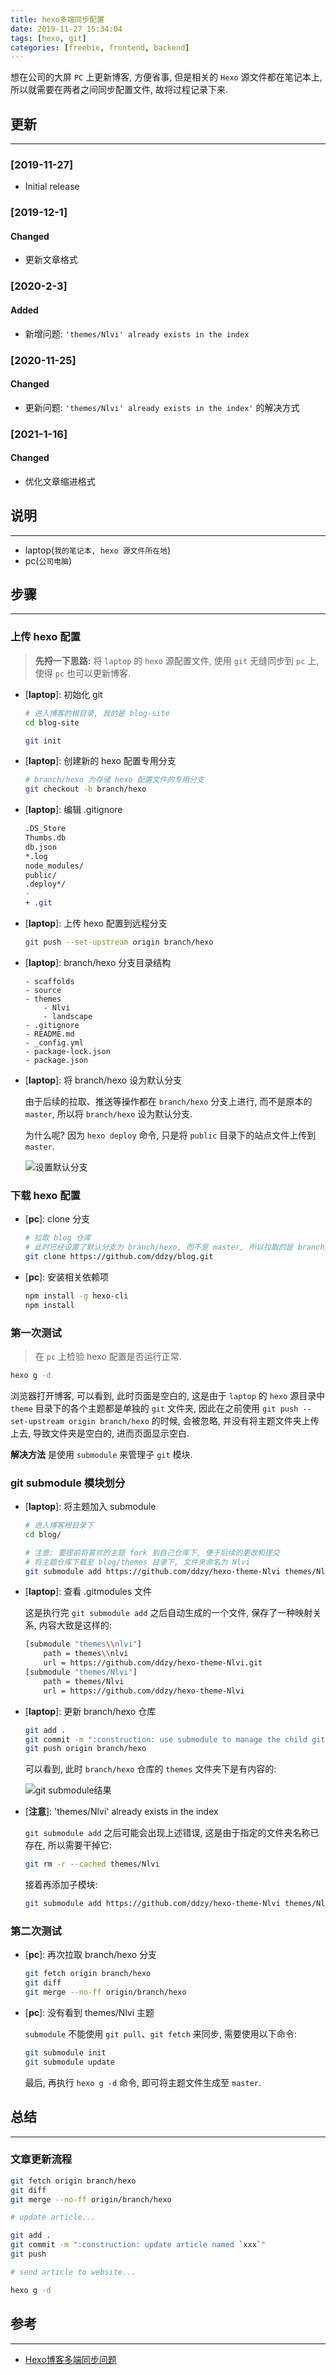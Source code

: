 ```yaml
---
title: hexo多端同步配置
date: 2019-11-27 15:34:04
tags: [hexo, git]
categories: [freebie, frontend, backend]
---
```


想在公司的大屏 `PC` 上更新博客, 方便省事, 但是相关的 `Hexo` 源文件都在笔记本上, 所以就需要在两者之间同步配置文件, 故将过程记录下来.


<!-- more -->


## 更新

------

### [2019-11-27]

- Initial release

### [2019-12-1]

#### Changed

- 更新文章格式

### [2020-2-3]

#### Added

- 新增问题: `'themes/Nlvi' already exists in the index`

### [2020-11-25]

#### Changed

- 更新问题: `'themes/Nlvi' already exists in the index'` 的解决方式

### [2021-1-16]

#### Changed

- 优化文章缩进格式

## 说明

------

- laptop(`我的笔记本, hexo 源文件所在地`)
- pc(`公司电脑`)

## 步骤

------

### 上传 hexo 配置

> **先捋一下思路:** 将 `laptop` 的 `hexo` 源配置文件, 使用 `git` 无缝同步到 `pc` 上, 使得 `pc` 也可以更新博客.

- \[**laptop**]: 初始化 git

	```bash
	# 进入博客的根目录, 我的是 blog-site
	cd blog-site

	git init
	```

- \[**laptop**]: 创建新的 hexo 配置专用分支

	```bash
	# branch/hexo 为存储 hexo 配置文件的专用分支
	git checkout -b branch/hexo
	```

- \[**laptop**]: 编辑 .gitignore

	```diff
	.DS_Store
	Thumbs.db
	db.json
	*.log
	node_modules/
	public/
	.deploy*/
	-
	+ .git
	```

- \[**laptop**]: 上传 hexo 配置到远程分支

	```bash
	git push --set-upstream origin branch/hexo
	```

- \[**laptop**]: branch/hexo 分支目录结构

	```plain
	- scaffolds
	- source
	- themes
		- Nlvi
		- landscape
	- .gitignore
	- README.md
	- _config.yml
	- package-lock.json
	- package.json
	```

- \[**laptop**]: 将 branch/hexo 设为默认分支

	由于后续的拉取、推送等操作都在 `branch/hexo` 分支上进行, 而不是原本的 `master`, 所以将 `branch/hexo` 设为默认分支.

	为什么呢? 因为 `hexo deploy` 命令, 只是将 `public` 目录下的站点文件上传到 `master`.

	![设置默认分支](https://oos.blog.yyge.top/2019/11/27/hexo%E5%A4%9A%E7%AB%AF%E5%90%8C%E6%AD%A5%E9%85%8D%E7%BD%AE/images/11.png?imageView2/0/q/75|watermark/2/text/6Ziz5ZOl5bCP56uZ/font/5b6u6L2v6ZuF6buR/fontsize/440/fill/IzE4OTBGRg==/dissolve/100/gravity/SouthEast/dx/10/dy/10|imageslim)

### 下载 hexo 配置

- \[**pc**]: clone 分支

	```bash
	# 拉取 blog 仓库
	# 此时已经设置了默认分支为 branch/hexo, 而不是 master, 所以拉取的是 branch/hexo 下的内容
	git clone https://github.com/ddzy/blog.git
	```

- \[**pc**]: 安装相关依赖项

	```bash
	npm install -g hexo-cli
	npm install
	```

### 第一次测试

> 在 `pc` 上检验 hexo 配置是否运行正常.

```bash
hexo g -d
```

浏览器打开博客, 可以看到, 此时页面是空白的, 这是由于 `laptop` 的 `hexo` 源目录中 `theme` 目录下的各个主题都是单独的 `git` 文件夹, 因此在之前使用 `git push --set-upstream origin branch/hexo` 的时候, 会被忽略, 并没有将主题文件夹上传上去, 导致文件夹是空白的, 进而页面显示空白.

**解决方法** 是使用 `submodule` 来管理子 `git` 模块.

### git submodule 模块划分

- \[**laptop**]: 将主题加入 submodule

	```bash
	# 进入博客根目录下
	cd blog/

	# 注意: 要提前将喜欢的主题 fork 到自己仓库下, 便于后续的更改和提交
	# 将主题仓库下载至 blog/themes 目录下, 文件夹命名为 Nlvi
	git submodule add https://github.com/ddzy/hexo-theme-Nlvi themes/Nlvi
	```

- \[**laptop**]: 查看 .gitmodules 文件

	这是执行完 `git submodule add` 之后自动生成的一个文件, 保存了一种映射关系, 内容大致是这样的:

	```bash
	[submodule "themes\\nlvi"]
		path = themes\\nlvi
		url = https://github.com/ddzy/hexo-theme-Nlvi.git
	[submodule "themes/Nlvi"]
		path = themes/Nlvi
		url = https://github.com/ddzy/hexo-theme-Nlvi
	```

- \[**laptop**]: 更新 branch/hexo 仓库

	```bash
	git add .
	git commit -m ":construction: use submodule to manage the child git repo"
	git push origin branch/hexo
	```

	可以看到, 此时 `branch/hexo` 仓库的 `themes` 文件夹下是有内容的:

	![git submodule结果](https://oos.blog.yyge.top/2019/11/27/hexo%E5%A4%9A%E7%AB%AF%E5%90%8C%E6%AD%A5%E9%85%8D%E7%BD%AE/images/22.png?imageView2/0/q/75|watermark/2/text/6Ziz5ZOl5bCP56uZ/font/5b6u6L2v6ZuF6buR/fontsize/440/fill/IzE4OTBGRg==/dissolve/100/gravity/SouthEast/dx/10/dy/10|imageslim)

- \[**注意**]: 'themes/Nlvi' already exists in the index

	`git submodule add` 之后可能会出现上述错误, 这是由于指定的文件夹名称已存在, 所以需要干掉它:

	```bash
	git rm -r --cached themes/Nlvi
	```

	接着再添加子模块:

	```bash
	git submodule add https://github.com/ddzy/hexo-theme-Nlvi themes/Nlvi
	```

### 第二次测试

- \[**pc**]: 再次拉取 branch/hexo 分支

	```bash
	git fetch origin branch/hexo
	git diff
	git merge --no-ff origin/branch/hexo
	```

- \[**pc**]: 没有看到 themes/Nlvi 主题

	`submodule` 不能使用 `git pull`、`git fetch` 来同步, 需要使用以下命令:

	```bash
	git submodule init
	git submodule update
	```

	最后, 再执行 `hexo g -d` 命令, 即可将主题文件生成至 `master`.

## 总结

------

### 文章更新流程

```bash
git fetch origin branch/hexo
git diff
git merge --no-ff origin/branch/hexo

# update article...

git add .
git commit -m ":construction: update article named `xxx`"
git push

# send article to website...

hexo g -d
```

## 参考

------

- [Hexo博客多端同步问题](https://juejin.im/post/5af8f087f265da0b886d857a)
